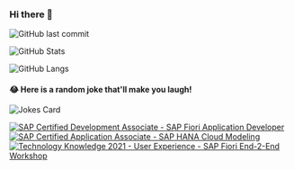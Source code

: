### Hi there 👋

![GitHub last commit](https://img.shields.io/github/last-commit/dev-beert-io/dev-beert-io?label=updated)


<!--
**dev-beert-io/dev-beert-io** is a ✨ _special_ ✨ repository because its `README.md` (this file) appears on your GitHub profile.

Here are some ideas to get you started:

- 🔭 I’m currently working on ...
- 🌱 I’m currently learning ...
- 👯 I’m looking to collaborate on ...
- 🤔 I’m looking for help with ...
- 💬 Ask me about ...
- 📫 How to reach me: ...
- 😄 Pronouns: ...
- ⚡ Fun fact: ...
-->

![GitHub Stats](https://github-readme-stats.vercel.app/api?username=dev-beert-io&show_icons=true&theme=radical)

![GitHub Langs](https://github-readme-stats.vercel.app/api/top-langs/?username=dev-beert-io&layout=compact&theme=blue-green)

#### 😂 Here is a random joke that'll make you laugh!
![Jokes Card](https://readme-jokes.vercel.app/api)

<!--START_SECTION:badges-->

[![SAP Certified Development Associate - SAP Fiori Application Developer](https://images.credly.com/size/110x110/images/c0d964b1-5696-474f-9e43-ca2d3469e043/C_FIORDEV_21.png)](http://www.credly.com/badges/73d61182-d81b-4733-9b78-9f807de245bd "SAP Certified Development Associate - SAP Fiori Application Developer")
[![SAP Certified Application Associate - SAP HANA Cloud Modeling](https://images.credly.com/size/110x110/images/3ca753fc-31b8-4078-8e2c-8781f677334c/image.png)](http://www.credly.com/badges/1d31ecc9-0973-4473-a6b8-2633838cd777 "SAP Certified Application Associate - SAP HANA Cloud Modeling")
[![Technology Knowledge 2021 - User Experience - SAP Fiori End-2-End Workshop](https://images.credly.com/size/110x110/images/c877ccbc-da7e-4f8c-b848-d60288c20939/User_Experience_-_SAP_Fiori_End-2-End_Workshop_2021.png)](http://www.credly.com/badges/a0951c98-3a73-4839-bed3-433db82f2c05 "Technology Knowledge 2021 - User Experience - SAP Fiori End-2-End Workshop")
<!--END_SECTION:badges-->